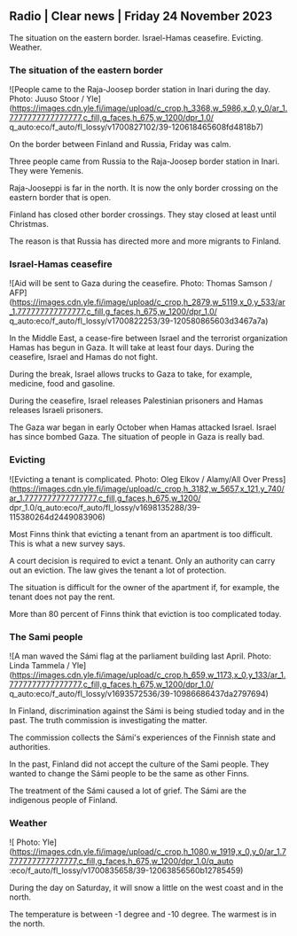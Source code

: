 ## Radio \| Clear news \| Friday 24 November 2023

The situation on the eastern border. Israel-Hamas ceasefire. Evicting. Weather.

### The situation of the eastern border

![People came to the Raja-Joosep border station in Inari during the day. Photo: Juuso Stoor / Yle](https://images.cdn.yle.fi/image/upload/c_crop,h_3368,w_5986,x_0,y_0/ar_1.7777777777777777,c_fill,g_faces,h_675,w_1200/dpr_1.0/ q_auto:eco/f_auto/fl_lossy/v1700827102/39-120618465608fd4818b7)

On the border between Finland and Russia, Friday was calm.

Three people came from Russia to the Raja-Joosep border station in Inari. They were Yemenis.

Raja-Jooseppi is far in the north. It is now the only border crossing on the eastern border that is open.

Finland has closed other border crossings. They stay closed at least until Christmas.

The reason is that Russia has directed more and more migrants to Finland.

### Israel-Hamas ceasefire

![Aid will be sent to Gaza during the ceasefire. Photo: Thomas Samson / AFP](https://images.cdn.yle.fi/image/upload/c_crop,h_2879,w_5119,x_0,y_533/ar_1.777777777777777,c_fill,g_faces,h_675,w_1200/dpr_1.0/ q_auto:eco/f_auto/fl_lossy/v1700822253/39-120580865603d3467a7a)

In the Middle East, a cease-fire between Israel and the terrorist organization Hamas has begun in Gaza. It will take at least four days. During the ceasefire, Israel and Hamas do not fight.

During the break, Israel allows trucks to Gaza to take, for example, medicine, food and gasoline.

During the ceasefire, Israel releases Palestinian prisoners and Hamas releases Israeli prisoners.

The Gaza war began in early October when Hamas attacked Israel. Israel has since bombed Gaza. The situation of people in Gaza is really bad.

### Evicting

![Evicting a tenant is complicated. Photo: Oleg Elkov / Alamy/All Over Press](https://images.cdn.yle.fi/image/upload/c_crop,h_3182,w_5657,x_121,y_740/ar_1.7777777777777777,c_fill,g_faces,h_675,w_1200/ dpr_1.0/q_auto:eco/f_auto/fl_lossy/v1698135288/39-115380264d2449083906)

Most Finns think that evicting a tenant from an apartment is too difficult. This is what a new survey says.

A court decision is required to evict a tenant. Only an authority can carry out an eviction. The law gives the tenant a lot of protection.

The situation is difficult for the owner of the apartment if, for example, the tenant does not pay the rent.

More than 80 percent of Finns think that eviction is too complicated today.

### The Sami people

![A man waved the Sámi flag at the parliament building last April. Photo: Linda Tammela / Yle](https://images.cdn.yle.fi/image/upload/c_crop,h_659,w_1173,x_0,y_133/ar_1.7777777777777777,c_fill,g_faces,h_675,w_1200/dpr_1.0/ q_auto:eco/f_auto/fl_lossy/v1693572536/39-10986686437da2797694)

In Finland, discrimination against the Sámi is being studied today and in the past. The truth commission is investigating the matter.

The commission collects the Sámi's experiences of the Finnish state and authorities.

In the past, Finland did not accept the culture of the Sami people. They wanted to change the Sámi people to be the same as other Finns.

The treatment of the Sámi caused a lot of grief. The Sámi are the indigenous people of Finland.

### Weather

![ Photo: Yle](https://images.cdn.yle.fi/image/upload/c_crop,h_1080,w_1919,x_0,y_0/ar_1.7777777777777777,c_fill,g_faces,h_675,w_1200/dpr_1.0/q_auto :eco/f_auto/fl_lossy/v1700835658/39-12063856560b12785459)

During the day on Saturday, it will snow a little on the west coast and in the north.

The temperature is between -1 degree and -10 degree. The warmest is in the north.
